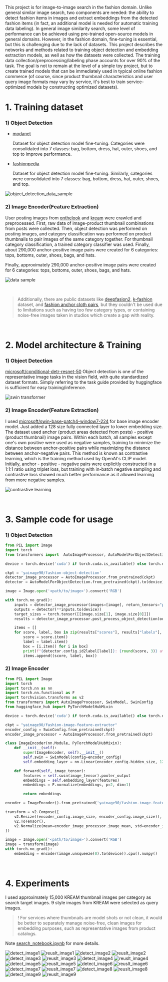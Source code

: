 This project is for image-to-image search in the fashion domain. Unlike general similar image search, two components are needed: the ability to detect fashion items in images and extract embeddings from the detected fashion items (in fact, an additional model is needed for automatic training data labeling). In general image similarity search, some level of performance can be achieved using pre-trained open-source models in general domains. However, in the fashion domain, fine-tuning is essential, but this is challenging due to the lack of datasets. This project describes the networks and methods related to training object detection and embedding extraction models, as well as how the datasets were collected. The training data collection/preprocessing/labeling phase accounts for over 90% of the task. The goal is not to remain at the level of a simple toy project, but to create trained models that can be immediately used in typical online fashion commerce (of course, since product thumbnail characteristics and user query image formats may vary by service, it's best to train service-optimized models by constructing optimized datasets).

# 1. Training dataset

### 1) Object Detection

- [modanet](https://github.com/eBay/modanet)

  Dataset for object detection model fine-tuning. Categories were consolidated into 7 classes: bag, bottom, dress, hat, outer, shoes, and top to improve performance.

- [fashionpedia](https://fashionpedia.github.io/home/)

  Dataset for object detection model fine-tuning. Similarly, categories were consolidated into 7 classes: bag, bottom, dress, hat, outer, shoes, and top.

![object_detection_data_sample](./media/object_detection_data_sample.png)

### 2) Image Encoder(Feature Extraction)

User posting images from [onthelook](https://onthelook.co.kr/) and [kream](https://kream.co.kr) were crawled and preprocessed. First, raw data of image-product thumbnail combinations from posts were collected. Then, object detection was performed on posting images, and category classification was performed on product thumbnails to pair images of the same category together. For thumbnail category classification, a trained category classifier was used.
Finally, about 290,000 anchor-positive image pairs were created for 6 categories: tops, bottoms, outer, shoes, bags, and hats.

Finally, approximately 290,000 anchor-positive image pairs were created for 6 categories: tops, bottoms, outer, shoes, bags, and hats.

![data sample](./media/data_sample.png)

</br>

> Additionally, there are public datasets like [deepfasion2](https://github.com/switchablenorms/DeepFashion2), [k-fashion](https://github.com/K-COORD/K-Fashion) dataset, and [fashion anchor cloth pairs](https://www.kaggle.com/datasets/kritanjalijain/fashion-anchor-cloth-pairs), but they couldn't be used due to limitations such as having too few category types, or containing noise-free images taken in studios which create a gap with reality.

<br>

# 2. Model architecture & Training

### 1) Object Detection

[microsoft/conditional-detr-resnet-50](https://huggingface.co/microsoft/conditional-detr-resnet-50)
Object detection is one of the representative image tasks in the vision field, with quite standardized dataset formats. Simply referring to the task guide provided by huggingface is sufficient for easy training/inference.

![swin transformer](./media/swin_transformer.png)

### 2) Image Encoder(Feature Extraction)

I used [microsoft/swin-base-patch4-window7-224](https://huggingface.co/microsoft/swin-base-patch4-window7-224) for base image encoder model. Just added a 128 size fully connected layer to lower embedding size.
The dataset used anchor (product areas detected from posts) - positive (product thumbnail) image pairs. Within each batch, all samples except one's own positive were used as negative samples, training to minimize the distance between anchor-positive pairs while maximizing the distance between anchor-negative pairs. This method is known as contrastive learning, which is the training method used by OpenAI's CLIP model.
Initially, anchor - positive - negative pairs were explicitly constructed in a 1:1:1 ratio using triplet loss, but training with in-batch negative sampling and contrastive loss showed much better performance as it allowed learning from more negative samples.

![contrastive learning](./media/contrastive_learning.png)

<br>

# 3. Sample code for usage

### 1) Object Detection

```python
from PIL import Image
import torch
from transformers import  AutoImageProcessor, AutoModelForObjectDetection

device = torch.device('cuda') if torch.cuda.is_available() else torch.device('cpu')

ckpt = 'yainage90/fashion-object-detection'
detector_image_processor = AutoImageProcessor.from_pretrained(ckpt)
detector = AutoModelForObjectDetection.from_pretrained(ckpt).to(device)

image = Image.open('<path/to/image>').convert('RGB')

with torch.no_grad():
    inputs = detector_image_processor(images=[image], return_tensors="pt")
    outputs = detector(**inputs.to(device))
    target_sizes = torch.tensor([[image.size[1], image.size[0]]])
    results = detector_image_processor.post_process_object_detection(outputs, threshold=0.4, target_sizes=target_sizes)[0]

    items = []
    for score, label, box in zip(results["scores"], results["labels"], results["boxes"]):
        score = score.item()
        label = label.item()
        box = [i.item() for i in box]
        print(f"{detector.config.id2label[label]}: {round(score, 3)} at {box}")
        items.append((score, label, box))
```

### 2) Image Encoder

```python
from PIL import Image
import torch
import torch.nn as nn
import torch.nn.functional as F
import torchvision.transforms as v2
from transformers import AutoImageProcessor, SwinModel, SwinConfig
from huggingface_hub import PyTorchModelHubMixin

device = torch.device('cuda') if torch.cuda.is_available() else torch.device('cpu')

ckpt = "yainage90/fashion-image-feature-extractor"
encoder_config = SwinConfig.from_pretrained(ckpt)
encoder_image_processor = AutoImageProcessor.from_pretrained(ckpt)

class ImageEncoder(nn.Module, PyTorchModelHubMixin):
    def __init__(self):
        super(ImageEncoder, self).__init__()
        self.swin = SwinModel(config=encoder_config)
        self.embedding_layer = nn.Linear(encoder_config.hidden_size, 128)

    def forward(self, image_tensor):
        features = self.swin(image_tensor).pooler_output
        embeddings = self.embedding_layer(features)
        embeddings = F.normalize(embeddings, p=2, dim=1)

        return embeddings

encoder = ImageEncoder().from_pretrained('yainage90/fashion-image-feature-extractor').to(device)

transform = v2.Compose([
    v2.Resize((encoder_config.image_size, encoder_config.image_size)),
    v2.ToTensor(),
    v2.Normalize(mean=encoder_image_processor.image_mean, std=encoder_image_processor.image_std),
])

image = Image.open('<path/to/image>').convert('RGB')
image = transform(image)
with torch.no_grad():
    embedding = encoder(image.unsqueeze(0).to(device)).cpu().numpy()
```

<br>

# 4. Experiments

I used approximately 15,000 KREAM thumbnail images per category as search target images. 9 style images from KREAM were selected as query images.

> ! For services where thumbnails are model shots or not clean, it would be better to separately manage noise-free, clean images for embedding purposes, such as representative images from product catalogs.

Note [search_notebook.ipynb](./search_notebook.ipynb) for more details.

![detect_image1](./media/detection_image1.png)
![reuslt_image1](./media/result_image1.png)
![detect_image2](./media/detection_image2.png)
![reuslt_image2](./media/result_image2.png)
![detect_image3](./media/detection_image3.png)
![reuslt_image3](./media/result_image3.png)
![detect_image4](./media/detection_image4.png)
![reuslt_image4](./media/result_image4.png)
![detect_image5](./media/detection_image5.png)
![reuslt_image5](./media/result_image5.png)
![detect_image6](./media/detection_image6.png)
![reuslt_image6](./media/result_image6.png)
![detect_image7](./media/detection_image7.png)
![reuslt_image7](./media/result_image7.png)
![detect_image8](./media/detection_image8.png)
![reuslt_image8](./media/result_image8.png)
![detect_image9](./media/detection_image9.png)
![reuslt_image9](./media/result_image9.png)

<br>
